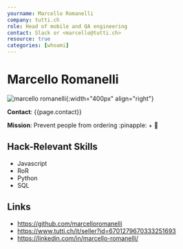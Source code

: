 ```yaml
---
yourname: Marcello Romanelli
company: tutti.ch
role: Head of mobile and QA engineering
contact: Slack or <marcello@tutti.ch>
resource: true
categories: [whoami]
---
```


# Marcello Romanelli

![marcello romanelli](/hackdays/whoami/pics/marcello.png "Marcello Romanelli"){:width="400px" align="right"}

**Contact**: {{page.contact}}

**Mission**: Prevent people from ordering :pinapple: + :pizza:

## Hack-Relevant Skills

- Javascript
- RoR
- Python
- SQL

## Links

- <https://github.com/marcelloromanelli>
- <https://www.tutti.ch/it/seller?id=6701279670333251693>
- <https://linkedin.com/in/marcello-romanelli/>
